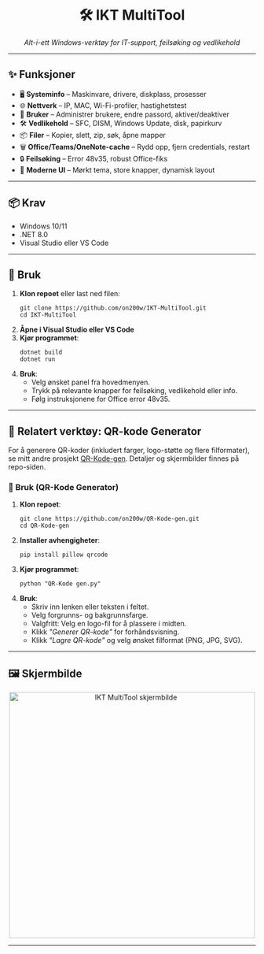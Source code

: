 <h1 align="center">🛠️ IKT MultiTool</h1>

<p align="center">
  <em>Alt-i-ett Windows-verktøy for IT-support, feilsøking og vedlikehold</em>
</p>

<hr>

<h2>✨ Funksjoner</h2>
<ul>
  <li>🖥️ <strong>Systeminfo</strong> – Maskinvare, drivere, diskplass, prosesser</li>
  <li>🌐 <strong>Nettverk</strong> – IP, MAC, Wi-Fi-profiler, hastighetstest</li>
  <li>👤 <strong>Bruker</strong> – Administrer brukere, endre passord, aktiver/deaktiver</li>
  <li>🛠️ <strong>Vedlikehold</strong> – SFC, DISM, Windows Update, disk, papirkurv</li>
  <li>📦 <strong>Filer</strong> – Kopier, slett, zip, søk, åpne mapper</li>
  <li>🗑️ <strong>Office/Teams/OneNote-cache</strong> – Rydd opp, fjern credentials, restart</li>
  <li>🔒 <strong>Feilsøking</strong> – Error 48v35, robust Office-fiks</li>
  <li>🎨 <strong>Moderne UI</strong> – Mørkt tema, store knapper, dynamisk layout</li>
</ul>

<hr>

<h2>📦 Krav</h2>
<ul>
  <li>Windows 10/11</li>
  <li>.NET 8.0</li>
  <li>Visual Studio eller VS Code</li>
</ul>

<hr>

<h2>🚀 Bruk</h2>
<ol>
  <li><strong>Klon repoet</strong> eller last ned filen:
    <pre><code>git clone https://github.com/on200w/IKT-MultiTool.git
cd IKT-MultiTool</code></pre>
  </li>
  <li><strong>Åpne i Visual Studio eller VS Code</strong></li>
  <li><strong>Kjør programmet</strong>:
    <pre><code>dotnet build
dotnet run</code></pre>
  </li>
  <li><strong>Bruk</strong>:
    <ul>
      <li>Velg ønsket panel fra hovedmenyen.</li>
      <li>Trykk på relevante knapper for feilsøking, vedlikehold eller info.</li>
      <li>Følg instruksjonene for Office error 48v35.</li>
    </ul>
  </li>
</ol>

<hr>

<h2>🧩 Relatert verktøy: QR-kode Generator</h2>
<p>
For å generere QR-koder (inkludert farger, logo-støtte og flere filformater), se mitt andre prosjekt
<a href="https://github.com/on200w/QR-Kode-gen">QR-Kode-gen</a>. Detaljer og skjermbilder finnes på repo-siden.
</p>

<h3>🚀 Bruk (QR-Kode Generator)</h3>
<ol>
  <li><strong>Klon repoet</strong>:
    <pre><code>git clone https://github.com/on200w/QR-Kode-gen.git
cd QR-Kode-gen</code></pre>
  </li>
  <li><strong>Installer avhengigheter</strong>:
    <pre><code>pip install pillow qrcode</code></pre>
  </li>
  <li><strong>Kjør programmet</strong>:
    <pre><code>python "QR-Kode gen.py"</code></pre>
  </li>
  <li><strong>Bruk</strong>:
    <ul>
      <li>Skriv inn lenken eller teksten i feltet.</li>
      <li>Velg forgrunns- og bakgrunnsfarge.</li>
      <li>Valgfritt: Velg en logo-fil for å plassere i midten.</li>
      <li>Klikk <em>"Generer QR-kode"</em> for forhåndsvisning.</li>
      <li>Klikk <em>"Lagre QR-kode"</em> og velg ønsket filformat (PNG, JPG, SVG).</li>
    </ul>
  </li>
</ol>

<hr>

<h2>🖼 Skjermbilde</h2>
<p align="center">
  <img src="https://raw.githubusercontent.com/on200w/IKT-MultiTool/master/screenshots/mainmenu.png" alt="IKT MultiTool skjermbilde" width="500">
</p>

<hr>
